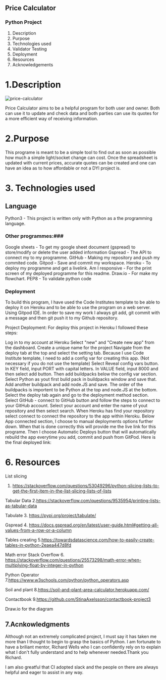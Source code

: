 ## Price Calculator ##
### Python Project ##

1. Description
2. Purpose
3. Technologies used
4. Validator Testing
5. Deployment
6. Resources
7. Acknowledgements


# 1.Description #
![price-calculator](https://user-images.githubusercontent.com/88729876/149684593-2882e80d-a0b7-4ff1-acf2-41a1cf68493e.png)

Price Calculator aims to be a helpful program for both user and owner. Both can use it to update and check data and both parties can use its quotes for a more efficient way of receiving information.

# 2.Purpose #

This programe is meant to be a simple tool to find out as soon as possible how much a simple light/socket change can cost. Once the spreadsheet is updated with current prices, accurate quotes can be created and one can have an idea as to how affordable or not a DYI project is.

# 3. Technologies used #

## Language ##
Python3 - This project is written only with Python as a the programming language.

### Other programmes:###
Google sheets - To get my google sheet document (gspread) to store/modify or delete the user added information
Gspread - The API to connect my to my programme.
GitHub - Making my repository and push my commited code.
Gitpod - Save and commit my workspace.
Heroku - To deploy my programme and get a livelink.
Am I responsive - For the print screen of my deployed programme for this readme.
Draw.io - For make my flowchart.
PEP8 - To validate python code

### Deployment ###
To build this program, I have used the Code Institutes template to be able to deploy it on Heroku and to be able to use the program on a web server. Using Gitpod IDE. In order to save my work I always git add, git commit with a message and then git push it to my Github repository.

Project Deployment:
For deploy this project in Heroku I followed these steps:

Log in to my account at Heroku
Select "new" and "Create new app" from the dashboard.
Create a unique name for the project
Navigate from the deploy tab at the top and select the setting tab.
Because I use Code Institute template, I need to add a config var for creating this app. (Not necessary if you do not use the template)
Select Reveal config vars button. In KEY field, input PORT with capital letters. In VALUE field, input 8000 and then select add button.
Then add buildpacks below the config var section.
Select Python as yout first bulid pack in buildpacks window and save that.
Add another buildpack and add node.JS and save. The order of the buildpacks is importent to be Python at the top and node.JS at the bottom.
Select the deploy tab again and go to the deployment method section.
Select GitHub - connect to GitHub button and follow the steps to connect to your GitHub account.
Select your account and enter the name of yout repository and then select search.
When Heroku has find your repository select connect to connect the repository to the app within Heroku.
Below App connected section, I choose to manual deployments options further down.
When that is done correctly this will provide me the live link for this programe.
Then I choose Automatic Deploys button that will automatically rebuild the app everytime you add, commit and push from GitPod.
Here is the final deployed link:

# 6. Resources #

List slicing
1. https://stackoverflow.com/questions/53049296/python-slicing-lists-to-get-the-first-item-in-the-list-slicing-lists-of-lists

Tabular Data
2.https://stackoverflow.com/questions/9535954/printing-lists-as-tabular-data

Tabulate
3. https://pypi.org/project/tabulate/

Gspread
4. https://docs.gspread.org/en/latest/user-guide.html#getting-all-values-from-a-row-or-a-column

Tables creating
5.https://towardsdatascience.com/how-to-easily-create-tables-in-python-2eaea447d8fd

Math error Stack Overflow
6. https://stackoverflow.com/questions/25573298/math-error-when-multiplying-float-by-integer-in-python

Python Operator
7.https://www.w3schools.com/python/python_operators.asp

Soil and plant
8.https://soil-and-plant-area-calculator.herokuapp.com/

Contactbook
9.https://github.com/StinaAxelsson/contactbook-project3

Draw.io for the diagram

## 7.Acnkowledgments ##

Although not an extremely complicated project, I must say it has taken me more than I thought to begin to grasp the basics of Python. I am fortunate to have a briliant mentor, Richard Wells who I can confidently rely on to explain what I don't fully understand and to help whenever needed.Thank you Richard.

I am also greatful that CI adopted slack and the people on there are always helpful and eager to assist in any way.

